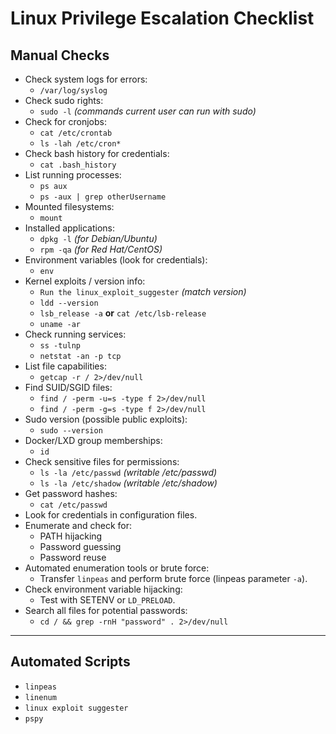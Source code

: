 # Linux Privilege Escalation Checklist

## Manual Checks

- Check system logs for errors:
  - `/var/log/syslog`
- Check sudo rights:
  - `sudo -l` *(commands current user can run with sudo)*
- Check for cronjobs:
  - `cat /etc/crontab`
  - `ls -lah /etc/cron*`
- Check bash history for credentials:
  - `cat .bash_history`
- List running processes:
  - `ps aux`
  - `ps -aux | grep otherUsername`
- Mounted filesystems:
  - `mount`
- Installed applications:
  - `dpkg -l` *(for Debian/Ubuntu)*
  - `rpm -qa` *(for Red Hat/CentOS)*
- Environment variables (look for credentials):
  - `env`
- Kernel exploits / version info:
  - `Run the linux_exploit_suggester` *(match version)*
  - `ldd --version`
  - `lsb_release -a` **or** `cat /etc/lsb-release`
  - `uname -ar`
- Check running services:
  - `ss -tulnp`
  - `netstat -an -p tcp`
- List file capabilities:
  - `getcap -r / 2>/dev/null`
- Find SUID/SGID files:
  - `find / -perm -u=s -type f 2>/dev/null`
  - `find / -perm -g=s -type f 2>/dev/null`
- Sudo version (possible public exploits):
  - `sudo --version`
- Docker/LXD group memberships:
  - `id`
- Check sensitive files for permissions:
  - `ls -la /etc/passwd` *(writable /etc/passwd)*
  - `ls -la /etc/shadow` *(writable /etc/shadow)*
- Get password hashes:
  - `cat /etc/passwd`
- Look for credentials in configuration files.
- Enumerate and check for:
  - PATH hijacking
  - Password guessing
  - Password reuse
- Automated enumeration tools or brute force:
  - Transfer `linpeas` and perform brute force (linpeas parameter `-a`).
- Check environment variable hijacking:
  - Test with SETENV or `LD_PRELOAD`.
- Search all files for potential passwords:
  - `cd / && grep -rnH "password" . 2>/dev/null`

---

## Automated Scripts

- `linpeas`
- `linenum`
- `linux exploit suggester`
- `pspy`
